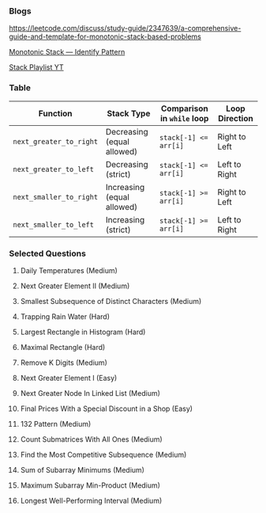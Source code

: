 ### Blogs

https://leetcode.com/discuss/study-guide/2347639/a-comprehensive-guide-and-template-for-monotonic-stack-based-problems

[Monotonic Stack — Identify Pattern](https://itnext.io/monotonic-stack-identify-pattern-3da2d491a61e)

[Stack Playlist YT](https://www.youtube.com/watch?v=aiB9r8oeVp4&list=PL-Jc9J83PIiE1_SifBEWRsD-fzxrvkja9)

### Table

| **Function**             | **Stack Type**                   | **Comparison in `while` loop** | **Loop Direction** |
|--------------------------|----------------------------------|---------------------------------|--------------------|
| `next_greater_to_right`  | Decreasing (equal allowed)       | `stack[-1] <= arr[i]`           | Right to Left      |
| `next_greater_to_left`   | Decreasing (strict)              | `stack[-1] <= arr[i]`           | Left to Right      |
| `next_smaller_to_right`  | Increasing (equal allowed)       | `stack[-1] >= arr[i]`           | Right to Left      |
| `next_smaller_to_left`   | Increasing (strict)              | `stack[-1] >= arr[i]`           | Left to Right      |



### Selected Questions

1. Daily Temperatures (Medium)

2. Next Greater Element II (Medium)

3. Smallest Subsequence of Distinct Characters (Medium)

4. Trapping Rain Water (Hard)

5. Largest Rectangle in Histogram (Hard)

6. Maximal Rectangle (Hard)

7. Remove K Digits (Medium)

8. Next Greater Element I (Easy)

9. Next Greater Node In Linked List (Medium)

10. Final Prices With a Special Discount in a Shop (Easy)

11. 132 Pattern (Medium)

12. Count Submatrices With All Ones (Medium)

13. Find the Most Competitive Subsequence (Medium)

14. Sum of Subarray Minimums (Medium)

15. Maximum Subarray Min-Product (Medium)

16. Longest Well-Performing Interval (Medium)
